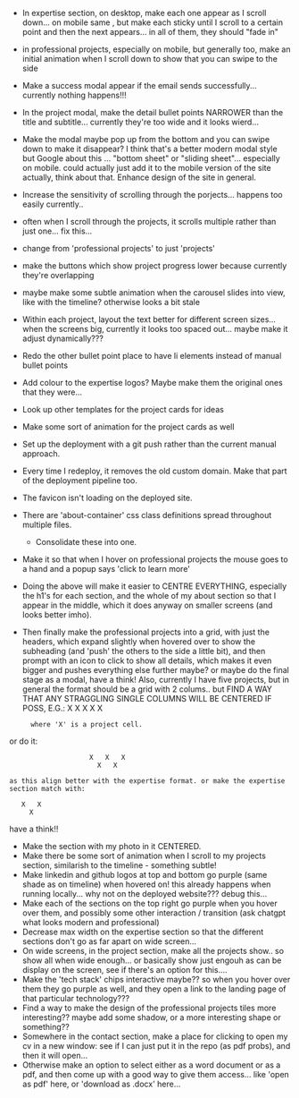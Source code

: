 - In expertise section, on desktop, make each one appear as I scroll down... on mobile same , but make each sticky until I scroll to a certain point and then the next appears... in all of them, they should "fade in"
- in professional projects, especially on mobile, but generally too, make an initial animation when I scroll down to show that you can swipe to the side
- Make a success modal appear if the email sends successfully... currently nothing happens!!!
- In the project modal, make the detail bullet points NARROWER than the title and subtitle... currently they're too wide and it looks wierd...
- Make the modal maybe pop up from the bottom and you can swipe down to make it disappear? I think that's a better modern modal style but Google about this ... "bottom sheet" or "sliding sheet"... especially on mobile. could actually just add it to the mobile version of the site actually, think about that. Enhance design of the site in general.
- Increase the sensitivity of scrolling through the porjects... happens too easily currently..
- often when I scroll through the projects, it scrolls multiple rather than just one... fix this...
- change from 'professional projects' to just 'projects'
- make the buttons which show project progress lower because currently they're overlapping
- maybe make some subtle animation when the carousel slides into view, like with the timeline? otherwise looks a bit stale
- Within each project, layout the text better for different screen sizes... when the screens big, currently it looks too spaced out... maybe make it adjust dynamically???
- Redo the other bullet point place to have li elements instead of manual bullet points
- Add colour to the expertise logos? Maybe make them the original ones that they were...
- Look up other templates for the project cards for ideas 
- Make some sort of animation for the project cards as well
- Set up the deployment with a git push rather than the current manual approach.
- Every time I redeploy, it removes the old custom domain. Make that part of the deployment pipeline too.
- The favicon isn't loading on the deployed site.
- There are 'about-container' css class definitions spread throughout multiple files.
  - Consolidate these into one.
- Make it so that when I hover on professional projects the mouse goes to a hand and a popup says 'click to learn more' 
- Doing the above will make it easier to CENTRE EVERYTHING, especially the h1's for each section,
  and the whole of my about section so that I appear in the middle, which it does anyway on smaller
  screens (and looks better imho).
- Then finally make the professional projects into a grid, with just the headers, which expand slightly
  when hovered over to show the subheading (and 'push' the others to the side a little bit), and then prompt
  with an icon to click to show all details, which makes it even bigger and pushes everything else further
  maybe? or maybe do the final stage as a modal, have a think! Also, currently I have five projects,
  but in general the format should be a grid with 2 colums.. but FIND A WAY THAT ANY STRAGGLING SINGLE
  COLUMNS WILL BE CENTERED IF POSS, E.G.:
                        X   X
                        X   X
                          X

        where 'X' is a project cell.

or do it:
  
                        X   X   X
                          X   X

    as this align better with the expertise format. or make the expertise section match with:

       X   X
         X

   have a think!!

- Make the section with my photo in it CENTERED.
- Make there be some sort of animation when I scroll to my projects section,
  similarish to the timeline - something subtle!
- Make linkedin and github logos at top and bottom go purple (same shade as on timeline) when hovered on! this already happens when running locally... why not
  on the deployed website??? debug this...
- Make each of the sections on the top right go purple when you hover over them, and possibly some other interaction / transition (ask chatgpt what looks modern and professional)
- Decrease max width on the expertise section so that the different sections don't go as far apart on wide screen...
- On wide screens, in the project section, make all the projects show.. so show all when wide enough... or basically show just engouh as can be display on the screen,
  see if there's an option for this....
- Make the 'tech stack' chips interactive maybe?? so when you hover over them they go purple as well, and they open a link to the landing page of that particular technology???
- Find a way to make the design of the professional projects tiles more interesting?? maybe add some shadow, or a more interesting shape or something??
- Somewhere in the contact section, make a place for clicking to open my cv in a new window: see if I can just put it in the repo (as pdf probs), and then it will open...
- Otherwise make an option to select either as a word document or as a pdf, and then come up with a good way to give them access... like 'open as pdf' here, or 'download as .docx' here...
